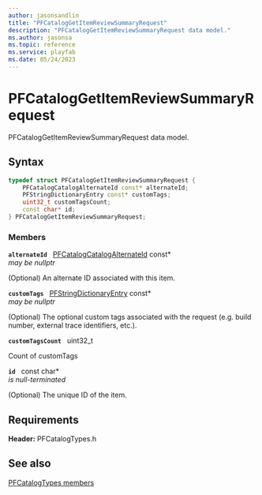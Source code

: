 ```yaml
---
author: jasonsandlin
title: "PFCatalogGetItemReviewSummaryRequest"
description: "PFCatalogGetItemReviewSummaryRequest data model."
ms.author: jasonsa
ms.topic: reference
ms.service: playfab
ms.date: 05/24/2023
---
```


# PFCatalogGetItemReviewSummaryRequest  

PFCatalogGetItemReviewSummaryRequest data model.  

## Syntax  
  
```cpp
typedef struct PFCatalogGetItemReviewSummaryRequest {  
    PFCatalogCatalogAlternateId const* alternateId;  
    PFStringDictionaryEntry const* customTags;  
    uint32_t customTagsCount;  
    const char* id;  
} PFCatalogGetItemReviewSummaryRequest;  
```
  
### Members  
  
**`alternateId`** &nbsp; [PFCatalogCatalogAlternateId](pfcatalogcatalogalternateid.md) const*  
*may be nullptr*  
  
(Optional) An alternate ID associated with this item.
  
**`customTags`** &nbsp; [PFStringDictionaryEntry](../../pftypes/structs/pfstringdictionaryentry.md) const*  
*may be nullptr*  
  
(Optional) The optional custom tags associated with the request (e.g. build number, external trace identifiers, etc.).
  
**`customTagsCount`** &nbsp; uint32_t  
  
Count of customTags
  
**`id`** &nbsp; const char*  
*is null-terminated*  
  
(Optional) The unique ID of the item.
  
  
## Requirements  
  
**Header:** PFCatalogTypes.h
  
## See also  
[PFCatalogTypes members](../pfcatalogtypes_members.md)  

  
  
